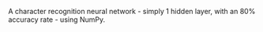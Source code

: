 A character recognition neural network - simply 1 hidden layer, with an 80% accuracy rate - using NumPy.
